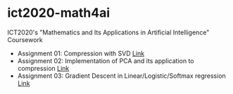# ict2020-math4ai
ICT2020's "Mathematics and Its Applications in Artificial Intelligence" Coursework

- Assignment 01: Compression with SVD [Link](01%20-%20Image%20Compression%20with%20SVD)
- Assignment 02: Implementation of PCA and its application to compression [Link](02%20-%20PCA)
- Assignment 03: Gradient Descent in Linear/Logistic/Softmax regression [Link](03%20-%20Gradient%20Descent)
